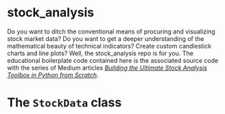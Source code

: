 # stock_analysis

Do you want to ditch the conventional means of procuring and visualizing stock market data? Do you want to get a deeper understanding of the mathematical beauty of technical indicators? Create custom candlestick charts and line plots? Well, the stock_analysis repo is for you. The educational boilerplate code contained here is the associated source code with the series of Medium articles [*Building the Ultimate Stock Analysis Toolbox in Python from Scratch*](https://medium.com/@sdbutalla/building-the-ultimate-stock-analysis-toolbox-in-python-from-scratch-a5b36a114b76).

# The `StockData` class 

